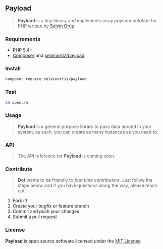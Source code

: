 ## Payload
>**Payload** is a tiny library and implements array _payload notation_ for PHP written by [Selvin Ortiz](https://selvinortiz.com)

### Requirements
- PHP 5.4+
- [Composer](http://getcomposer.org) and [selvinortiz/payload](https://packagist.org/packages/selvinortiz/payload)

### Install
```bash
composer require selvinortiz/payload
```

### Test
```bash
sh spec.sh
```

### Usage
> **Payload** is a general purpose library to pass data around in your system, as such, you can create as many instances as you need to.

### API
> The API reference for **Payload** is coming soon.

### Contribute
> **Dot** wants to be friendly to _first time contributors_. Just follow the steps below and if you have questions along the way, please reach out.

1. Fork it!
1. Create your bugfix or feature branch
1. Commit and push your changes
1. Submit a pull request

### License
**Payload** is open source software licensed under the [MIT License](LICENSE.txt)
